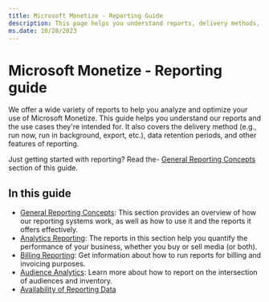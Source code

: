 ```yaml
---
title: Microsoft Monetize - Reporting Guide
description: This page helps you understand reports, delivery methods, data retention periods, and other features of reporting to help you analyze and optimize your use of Microsoft Monetize. 
ms.date: 10/28/2023
---
```



# Microsoft Monetize - Reporting guide

We offer a wide variety of reports to help you analyze and optimize your
use of Microsoft Monetize. This guide helps you
understand our reports and the use cases they're intended for. It also
covers the delivery method (e.g., run now, run in background, export,
etc.), data retention periods, and other features of reporting.

Just getting started with reporting? Read the- [General Reporting Concepts](general-reporting-concepts.md) section of this guide.

## In this guide

- [General Reporting Concepts](general-reporting-concepts.md): This section provides an overview of how our reporting
  systems work, as well as how to use it and the reports it offers
  effectively.
- [Analytics Reporting](analytics-reporting.md):
  The reports in this section help you quantify the performance of your
  business, whether you buy or sell media (or both).
- [Billing Reporting](billing-reporting.md):
  Get information about how to run reports for billing and invoicing
  purposes.
- [Audience Analytics](audience-analytics.md): Learn more about how to report on the intersection of
  audiences and inventory.
- [Availability of Reporting Data](availability-of-reporting-data.md)